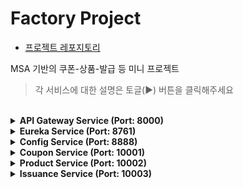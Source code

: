 # Factory Project
- [프로젝트 레포지토리](https://github.com/orgs/factory-msa/repositories)


MSA 기반의 쿠폰-상품-발급 등 미니 프로젝트
> 각 서비스에 대한 설명은 토글(▶︎) 버튼을 클릭해주세요

<br>

<details>
  <summary><b>API Gateway Service (Port: 8000)</b></summary>

  - [레포지토리](https://github.com/factory-msa/factory-api-gateway)
  
### Gateway
- 클라이언트와 서비스 사이에 위치한 Proxy 역할의 API Gateway
- 클라이언트는 각 서비스의 엔드포인트 대신 API Gateway 로 Call -> Gateway 는 설정값에 따라 각 서비스를 호출하고, 응답을 클라이언트에 전달하는 역할
- Spring Cloud Gateway 의 구성은 크게 `Route`, `Predicate`, `Filter` 로 구성

### Factory Gateway 서비스는 다음과 같은 역할을 담당
- `GlobalTransactionId`
  - 각 서비스의 추적, 로깅 등에 사용될 `글로벌 트랜잭션 ID` 를 생성하고, `HTTP Header` 에 설정
- `Request Logging`
  - 모든 클라이언트의 요청 데이터를 DB 에 저장
- TODO: `Authentication & Authorization`
- TODO: `Circuit Breaker`

### Gateway Glossary
![image](https://github.com/JuHyun419/study/assets/50076031/5b21f55f-5789-4ae4-8741-f9f930a86c21)

#### Route
- 서비스의 고유 id, 요청 url, Predicates, Filter 로 구성
- 요청 uri 의 조건이 predicates 와 일치하는지 확인 후 요청 경로 매칭
#### Predicate
- API Gateway 로 들어온 클라이언트의 요청이 조건을 만족하는지 검증
#### Filter
- API Gateway 로 들어온 클라이언트의 요청에 Filter 를 적용하여 선처리 및 후처리를 적용

### docs
https://docs.spring.io/spring-cloud-gateway/docs/current/reference/html/
</details>


<details>
  <summary><b>Eureka Service (Port: 8761)</b></summary>
  
  - [레포지토리](https://github.com/factory-msa/factory-eureka)

### Eureka
- MSA 구축 시 사용되는 `서비스 디스커버리(Service Discovery)` 및 `레지스트리 서버`
- Service Discovery: Client 가 서비스를 호출할 때 필요한 서비스의 정보(IP, Port)들을 저장 및 관리하는 개념

![image](https://github.com/JuHyun419/factory-eureka/assets/50076031/552dd86b-f6b9-429a-b06e-3b569a3ac11c)
- https://www.nginx.com/blog/service-discovery-in-a-microservices-architecture/

### docs
- https://docs.spring.io/spring-cloud-netflix/docs/current/reference/html/#service-discovery-eureka-clients

</details>


<details>
  <summary><b>Config Service (Port: 8888)</b></summary>
  
  - [레포지토리](https://github.com/factory-msa/factory-config)
</details>


<details>
  <summary><b>Coupon Service (Port: 10001)</b></summary>
  
  - [레포지토리](https://github.com/factory-msa/factory-coupon)
</details>


<details>
  <summary><b>Product Service (Port: 10002)</b></summary>
  
  - [레포지토리](https://github.com/factory-msa/factory-product)
</details>


<details>
  <summary><b>Issuance Service (Port: 10003)</b></summary>
  
  - [레포지토리](https://github.com/factory-msa/factory-issuance)
</details>

